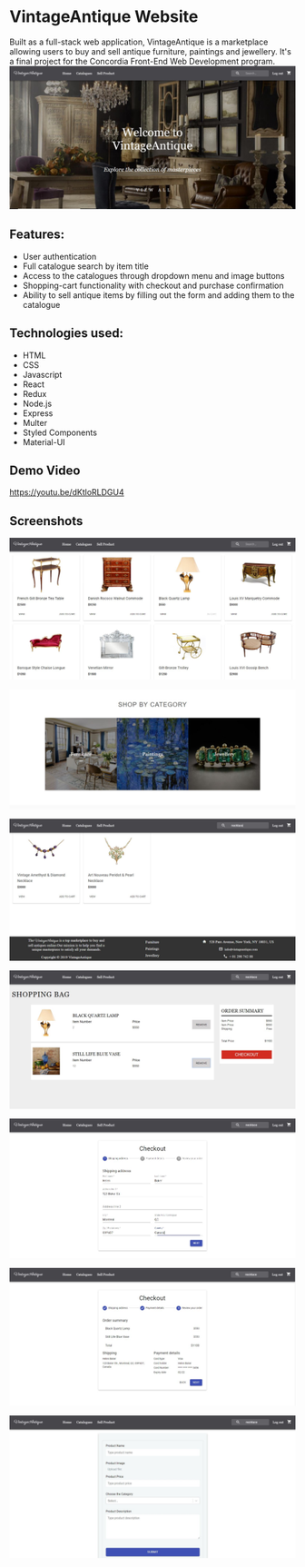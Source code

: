 # VintageAntique Website
Built as a full-stack web application, VintageAntique is a marketplace allowing users to buy and sell antique furniture, paintings and jewellery. It's a final project for the Concordia Front-End Web Development program.
![](https://github.com/kyslenka/VintageAntique/blob/master/public/screenshots/Home_Page.JPG)
## Features:
* User authentication
* Full catalogue search by item title
* Access to the catalogues through dropdown menu and image buttons
* Shopping-cart functionality with checkout and purchase confirmation
* Ability to sell antique items by filling out the form and adding them to the catalogue
## Technologies used:
* HTML
* CSS
* Javascript
* React
* Redux
* Node.js
* Express
* Multer
* Styled Components
* Material-UI
## Demo Video
https://youtu.be/dKtloRLDGU4
## Screenshots
![](https://github.com/kyslenka/VintageAntique/blob/master/public/screenshots/All_Items.JPG)

![](https://github.com/kyslenka/VintageAntique/blob/master/public/screenshots/Button_Group.JPG)

![](https://github.com/kyslenka/VintageAntique/blob/master/public/screenshots/Seach_Results.JPG)

![](https://github.com/kyslenka/VintageAntique/blob/master/public/screenshots/Shopping_Cart.JPG)

![](https://github.com/kyslenka/VintageAntique/blob/master/public/screenshots/Checkout.JPG)

![](https://github.com/kyslenka/VintageAntique/blob/master/public/screenshots/Payment.JPG)

![](https://github.com/kyslenka/VintageAntique/blob/master/public/screenshots/Sell_Form.JPG)

